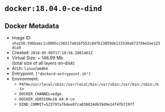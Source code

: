 # `docker:18.04.0-ce-dind`

## Docker Metadata

- Image ID: `sha256:59bbaec1cd005cc56517a816f552c84fb13059de123330a673756e2ee125dca9`
- Created: `2018-05-09T17:19:56.2081461Z`
- Virtual Size: ~ 146.99 Mb  
  (total size of all layers on-disk)
- Arch: `linux`/`amd64`
- Entrypoint: `["dockerd-entrypoint.sh"]`
- Environment:
  - `PATH=/usr/local/sbin:/usr/local/bin:/usr/sbin:/usr/bin:/sbin:/bin`
  - `DOCKER_CHANNEL=edge`
  - `DOCKER_VERSION=18.04.0-ce`
  - `DIND_COMMIT=52379fa76dee07ca038624d639d9e14f4fb719ff`
